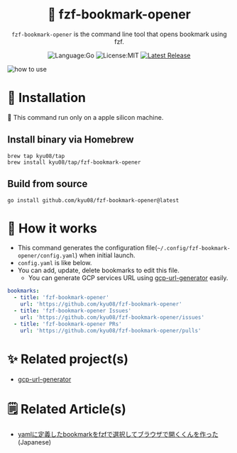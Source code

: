 <div align="center">

# 🔭 fzf-bookmark-opener

`fzf-bookmark-opener` is the command line tool that opens bookmark using fzf.

![Language:Go](https://img.shields.io/static/v1?label=Language&message=Go&color=blue&style=flat-square)
![License:MIT](https://img.shields.io/static/v1?label=License&message=MIT&color=blue&style=flat-square)
[![Latest Release](https://img.shields.io/github/v/release/kyu08/fzf-bookmark-opener?style=flat-square)](https://github.com/kyu08/fzf-bookmark-opener/releases/latest)

</div>

![how to use](https://user-images.githubusercontent.com/49891479/218272272-e693c10d-c810-458a-bf46-9c3a4a2fe45a.gif)

# 🔧 Installation
🚨 This command run only on a apple silicon machine.

## Install binary via Homebrew
```
brew tap kyu08/tap
brew install kyu08/tap/fzf-bookmark-opener
```

## Build from source
```
go install github.com/kyu08/fzf-bookmark-opener@latest
```

# 📓 How it works
- This command generates the configuration file(`~/.config/fzf-bookmark-opener/config.yaml`) when initial launch.
- `config.yaml` is like below.
- You can add, update, delete bookmarks to edit this file.
  - You can generate GCP services URL using [gcp-url-generator](https://github.com/kyu08/gcp-url-generator) easily.

```yaml
bookmarks:
  - title: 'fzf-bookmark-opener'
    url: 'https://github.com/kyu08/fzf-bookmark-opener'
  - title: 'fzf-bookmark-opener Issues'
    url: 'https://github.com/kyu08/fzf-bookmark-opener/issues'
  - title: 'fzf-bookmark-opener PRs'
    url: 'https://github.com/kyu08/fzf-bookmark-opener/pulls'
```

# ✨ Related project(s)
- [gcp-url-generator](https://github.com/kyu08/gcp-url-generator)

# 🗒 Related Article(s)
- [yamlに定義したbookmarkをfzfで選択してブラウザで開くくんを作った](https://blog.kyu08.com/posts/fzf-bookmark-opener)(Japanese)

